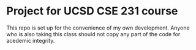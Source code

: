 # Project for UCSD CSE 231 course

This repo is set up for the convenience of my own development. Anyone who is also taking this class should not copy any part of the code for acedemic integrity.
